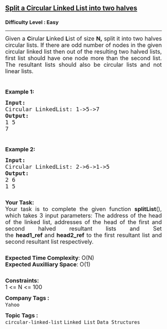 <h2><a href="https://practice.geeksforgeeks.org/problems/split-a-circular-linked-list-into-two-halves/1?page=2&difficulty%5B%5D=0&category%5B%5D=Linked%20List&sortBy=submissions">Split a Circular Linked List into two halves</a></h2><h3>Difficulty Level : Easy</h3><hr><div class="problems_problem_content__Xm_eO"><p style="text-align:justify"><span style="font-size:18px">Given a <strong>C</strong>irular <strong>L</strong>inked <strong>L</strong>ist of size <strong>N,</strong> split it into two halves circular lists.&nbsp;If there are odd number of nodes in the given circular linked list then out of the resulting two halved lists, first&nbsp;list should have&nbsp;one&nbsp;node more than the second&nbsp;list. The resultant lists should also be circular lists and not linear lists.</span></p>

<p>&nbsp;</p>

<p><span style="font-size:18px"><strong>Example 1:</strong></span></p>

<pre><span style="font-size:18px"><strong>Input:
</strong>Circular LinkedList: 1-&gt;5-&gt;7
<strong>Output:
</strong>1 5
7</span>
</pre>

<p>&nbsp;</p>

<p><span style="font-size:18px"><strong>Example 2:</strong></span></p>

<pre><span style="font-size:18px"><strong>Input:
</strong>Circular LinkedList: 2-&gt;6-&gt;1-&gt;5
<strong>Output:
</strong>2 6
1 5
</span></pre>

<p style="text-align:justify"><br>
<span style="font-size:18px"><strong>Your Task:</strong><br>
Your task is to complete the given function <strong>splitList</strong>(), which takes&nbsp;3 input parameters: The address of the head of the linked list, addresses&nbsp;of the head of the first and second halved resultant lists and&nbsp;Set the&nbsp;<strong>head1_ref&nbsp;</strong>and&nbsp;<strong>head2_ref</strong>&nbsp;to the first resultant&nbsp;list and second resultant list respectively.</span></p>

<p><br>
<span style="font-size:18px"><strong>Expected Time Complexity</strong>: O(N)<br>
<strong>Expected Auxilliary Space</strong>: O(1)</span></p>

<p><br>
<span style="font-size:18px"><strong>Constraints:</strong><br>
1 &lt;= N &lt;= 100</span></p>
</div><p><span style=font-size:18px><strong>Company Tags : </strong><br><code>Yahoo</code>&nbsp;<br><p><span style=font-size:18px><strong>Topic Tags : </strong><br><code>circular-linked-list</code>&nbsp;<code>Linked List</code>&nbsp;<code>Data Structures</code>&nbsp;